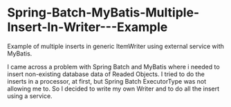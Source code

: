 # Spring-Batch-MyBatis-Multiple-Insert-In-Writer---Example
Example of multiple inserts in generic ItemWriter using external service with MyBatis.

I came across a problem with Spring Batch and MyBatis where i needed to insert non-existing database data of Readed Objects.
I tried to do the inserts in a processor, at first, but Spring Batch ExecutorType was not allowing me to.
So I decided to write my own Writer and to do all the insert using a service.
